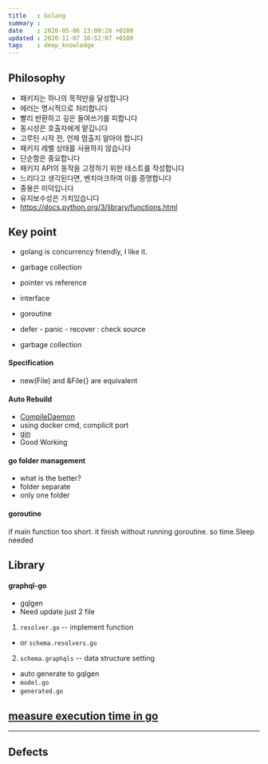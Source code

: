 ```yaml
---
title   : Golang
summary :
date    : 2020-05-06 13:00:28 +0100
updated : 2020-11-07 16:52:07 +0100
tags    : deep_knowledge
---
```


## Philosophy
- 패키지는 하나의 목적만을 달성합니다
- 에러는 명시적으로 처리합니다
- 빨리 반환하고 깊은 들여쓰기를 피합니다
- 동시성은 호출자에게 맡깁니다
- 고루틴 시작 전, 언제 멈출지 알아야 합니다
- 패키지 레벨 상태를 사용하지 않습니다
- 단순함은 중요합니다
- 패키지 API의 동작을 고정하기 위한 테스트를 작성합니다
- 느리다고 생각된다면, 벤치마크하여 이를 증명합니다
- 중용은 미덕입니다
- 유지보수성은 가치있습니다
- https://docs.python.org/3/library/functions.html

## Key point
- golang is concurrency friendly, I like it.
- garbage collection
- pointer vs reference
- interface
- goroutine

- defer - panic - recover : check source
- garbage collection

#### Specification
- new(File) and &File{} are equivalent

#### Auto Rebuild
- [CompileDaemon](https://github.com/githubnemo/CompileDaemon)
 - using docker cmd, complicit port
- [gin](https://github.com/codegangsta/gin)
 - Good Working

#### go folder management
- what is the better?
 - folder separate
 - only one folder

#### goroutine
if main function too short. it finish without running goroutine. so time.Sleep needed

## Library
#### graphql-go
- gqlgen
 - Need update just 2 file
 1. `resolver.go` -- implement function
  - or `schema.resolvers.go`
 2. `schema.graphqls` -- data structure setting
  - auto generate to gqlgen
   - `model.go`
   - `generated.go`

## [measure execution time in go](https://coderwall.com/p/cp5fya/measuring-execution-time-in-go)
-----------------------------------------------------------------------

## Defects
